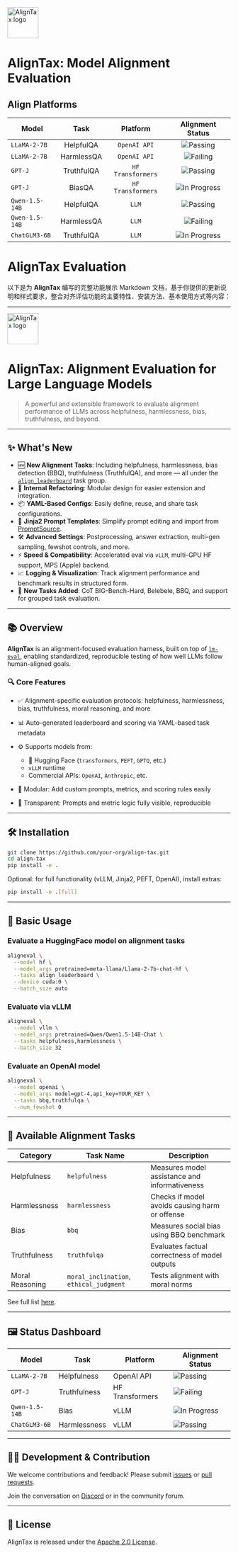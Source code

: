 
<picture>
  <source media="(prefers-color-scheme: dark)" srcset="https://raw.githubusercontent.com/your-org/align-tax/main/assets/logo-dark.svg">
  <img src="https://raw.githubusercontent.com/your-org/align-tax/main/assets/logo.svg" alt="AlignTax logo" height="70">
</picture>

# AlignTax: Model Alignment Evaluation
## Align Platforms
| **Model**      |  **Task**  |    **Platform**   |                           **Alignment Status**                          |
| -------------- | :--------: | :---------------: | :---------------------------------------------------------------------: |
| `LLaMA-2-7B`   |  HelpfulQA |    `OpenAI API`   |   ![Passing](https://img.shields.io/badge/status-passing-brightgreen)   |
| `LLaMA-2-7B`   | HarmlessQA |    `OpenAI API`   |       ![Failing](https://img.shields.io/badge/status-failing-red)       |
| `GPT-J`        | TruthfulQA | `HF Transformers` |   ![Passing](https://img.shields.io/badge/status-passing-brightgreen)   |
| `GPT-J`        |   BiasQA   | `HF Transformers` | ![In Progress](https://img.shields.io/badge/status-in--progress-yellow) |
| `Qwen-1.5-14B` |  HelpfulQA |       `LLM`      |   ![Passing](https://img.shields.io/badge/status-passing-brightgreen)   |
| `Qwen-1.5-14B` | HarmlessQA |       `LLM`      |       ![Failing](https://img.shields.io/badge/status-failing-red)       |
| `ChatGLM3-6B`  | TruthfulQA |       `LLM`      | ![In Progress](https://img.shields.io/badge/status-in--progress-yellow) |



# AlignTax Evaluation
以下是为 **AlignTax** 编写的完整功能展示 Markdown 文档，基于你提供的更新说明和样式要求，整合对齐评估功能的主要特性、安装方法、基本使用方式等内容：

---

<picture>
  <source media="(prefers-color-scheme: dark)" srcset="https://raw.githubusercontent.com/your-org/align-tax/main/assets/logo-dark.svg">
  <img src="https://raw.githubusercontent.com/your-org/align-tax/main/assets/logo.svg" alt="AlignTax logo" height="70">
</picture>

# AlignTax: Alignment Evaluation for Large Language Models

> A powerful and extensible framework to evaluate alignment performance of LLMs across helpfulness, harmlessness, bias, truthfulness, and beyond.

---

## ✨ What's New

* 🆕 **New Alignment Tasks**: Including helpfulness, harmlessness, bias detection (BBQ), truthfulness (TruthfulQA), and more — all under the [`align_leaderboard`](./aligneval/tasks/align_leaderboard/README.md) task group.
* 🔧 **Internal Refactoring**: Modular design for easier extension and integration.
* 📦 **YAML-Based Configs**: Easily define, reuse, and share task configurations.
* 🧠 **Jinja2 Prompt Templates**: Simplify prompt editing and import from [PromptSource](https://github.com/bigscience-workshop/promptsource).
* 🛠️ **Advanced Settings**: Postprocessing, answer extraction, multi-gen sampling, fewshot controls, and more.
* ⚡ **Speed & Compatibility**: Accelerated eval via `vLLM`, multi-GPU HF support, MPS (Apple) backend.
* 📈 **Logging & Visualization**: Track alignment performance and benchmark results in structured form.
* 🧪 **New Tasks Added**: CoT BIG-Bench-Hard, Belebele, BBQ, and support for grouped task evaluation.

---

## 📚 Overview

**AlignTax** is an alignment-focused evaluation harness, built on top of [`lm-eval`](https://github.com/EleutherAI/lm-evaluation-harness), enabling standardized, reproducible testing of how well LLMs follow human-aligned goals.

### 🔍 Core Features

* ✅ Alignment-specific evaluation protocols: helpfulness, harmlessness, bias, truthfulness, moral reasoning, and more
* 📊 Auto-generated leaderboard and scoring via YAML-based task metadata
* ⚙️ Supports models from:

  * 🤗 Hugging Face (`transformers`, `PEFT`, `GPTQ`, etc.)
  * `vLLM` runtime
  * Commercial APIs: `OpenAI`, `Anthropic`, etc.
* 🧩 Modular: Add custom prompts, metrics, and scoring rules easily
* 📄 Transparent: Prompts and metric logic fully visible, reproducible

---

## 🛠️ Installation

```bash
git clone https://github.com/your-org/align-tax.git
cd align-tax
pip install -e .
```

Optional: for full functionality (vLLM, Jinja2, PEFT, OpenAI), install extras:

```bash
pip install -e .[full]
```

---

## 🚀 Basic Usage

### Evaluate a HuggingFace model on alignment tasks

```bash
aligneval \
  --model hf \
  --model_args pretrained=meta-llama/Llama-2-7b-chat-hf \
  --tasks align_leaderboard \
  --device cuda:0 \
  --batch_size auto
```

### Evaluate via vLLM

```bash
aligneval \
  --model vllm \
  --model_args pretrained=Qwen/Qwen1.5-14B-Chat \
  --tasks helpfulness,harmlessness \
  --batch_size 32
```

### Evaluate an OpenAI model

```bash
aligneval \
  --model openai \
  --model_args model=gpt-4,api_key=YOUR_KEY \
  --tasks bbq,truthfulqa \
  --num_fewshot 0
```

---

## 🧪 Available Alignment Tasks

| Category        | Task Name                               | Description                                    |
| --------------- | --------------------------------------- | ---------------------------------------------- |
| Helpfulness     | `helpfulness`                           | Measures model assistance and informativeness  |
| Harmlessness    | `harmlessness`                          | Checks if model avoids causing harm or offense |
| Bias            | `bbq`                                   | Measures social bias using BBQ benchmark       |
| Truthfulness    | `truthfulqa`                            | Evaluates factual correctness of model outputs |
| Moral Reasoning | `moral_inclination`, `ethical_judgment` | Tests alignment with moral norms               |

See full list [here](./aligneval/tasks/README.md).

---

## 🖼️ Status Dashboard

| **Model**      | **Task**     | **Platform**    | **Alignment Status**                                                    |
| -------------- | ------------ | --------------- | ----------------------------------------------------------------------- |
| `LLaMA-2-7B`   | Helpfulness  | OpenAI API      | ![Passing](https://img.shields.io/badge/status-passing-brightgreen)     |
| `GPT-J`        | Truthfulness | HF Transformers | ![Failing](https://img.shields.io/badge/status-failing-red)             |
| `Qwen-1.5-14B` | Bias         | vLLM            | ![In Progress](https://img.shields.io/badge/status-in--progress-yellow) |
| `ChatGLM3-6B`  | Harmlessness | vLLM            | ![Passing](https://img.shields.io/badge/status-passing-brightgreen)     |

---

## 🧑‍💻 Development & Contribution

We welcome contributions and feedback! Please submit [issues](https://github.com/your-org/align-tax/issues) or [pull requests](https://github.com/your-org/align-tax/pulls).

Join the conversation on [Discord](https://discord.gg/eleutherai) or in the community forum.

---



## 📄 License

AlignTax is released under the [Apache 2.0 License](./LICENSE).
